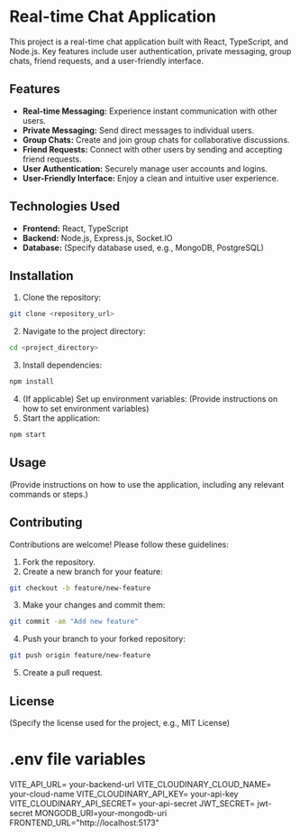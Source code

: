 # Real-time Chat Application

This project is a real-time chat application built with React, TypeScript, and Node.js. Key features include user authentication, private messaging, group chats, friend requests, and a user-friendly interface.

## Features

- **Real-time Messaging:** Experience instant communication with other users.
- **Private Messaging:** Send direct messages to individual users.
- **Group Chats:** Create and join group chats for collaborative discussions.
- **Friend Requests:** Connect with other users by sending and accepting friend requests.
- **User Authentication:** Securely manage user accounts and logins.
- **User-Friendly Interface:** Enjoy a clean and intuitive user experience.

## Technologies Used

- **Frontend:** React, TypeScript
- **Backend:** Node.js, Express.js, Socket.IO
- **Database:** (Specify database used, e.g., MongoDB, PostgreSQL)

## Installation

1.  Clone the repository:

```bash
git clone <repository_url>
```

2.  Navigate to the project directory:

```bash
cd <project_directory>
```

3.  Install dependencies:

```bash
npm install
```

4. (If applicable) Set up environment variables:
   (Provide instructions on how to set environment variables)
5. Start the application:

```bash
npm start
```

## Usage

(Provide instructions on how to use the application, including any relevant commands or steps.)

## Contributing

Contributions are welcome! Please follow these guidelines:

1.  Fork the repository.
2.  Create a new branch for your feature:

```bash
git checkout -b feature/new-feature
```

3.  Make your changes and commit them:

```bash
git commit -am "Add new feature"
```

4.  Push your branch to your forked repository:

```bash
git push origin feature/new-feature
```

5.  Create a pull request.

## License

(Specify the license used for the project, e.g., MIT License)

# .env file variables

VITE_API_URL= your-backend-url
VITE_CLOUDINARY_CLOUD_NAME= your-cloud-name
VITE_CLOUDINARY_API_KEY= your-api-key
VITE_CLOUDINARY_API_SECRET= your-api-secret
JWT_SECRET= jwt-secret
MONGODB_URI=your-mongodb-uri
FRONTEND_URL="http://localhost:5173"
